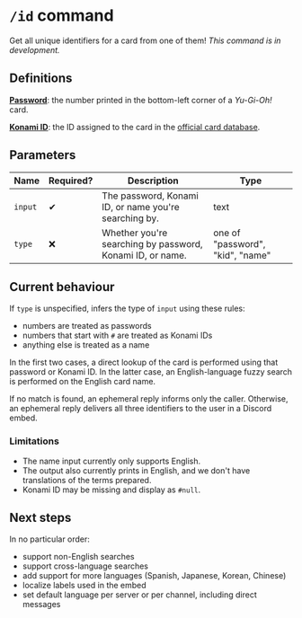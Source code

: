 # `/id` command

Get all unique identifiers for a card from one of them! _This command is in development._

## Definitions

[**Password**](https://yugipedia.com/wiki/Password): the number printed in the bottom-left corner of a _Yu-Gi-Oh!_ card.

[**Konami ID**](https://yugipedia.com/wiki/List_of_cards_by_Konami_index_number_(4007%E2%80%935000)): the ID assigned to the card in the [official card database](https://www.db.yugioh-card.com/).

## Parameters

Name | Required? | Description | Type
--- | --- | --- | ---
`input` | ✔ | The password, Konami ID, or name you're searching by. | text
`type` | ❌ | Whether you're searching by password, Konami ID, or name. | one of "password", "kid", "name"

## Current behaviour

If `type` is unspecified, infers the type of `input` using these rules:

- numbers are treated as passwords
- numbers that start with `#` are treated as Konami IDs
- anything else is treated as a name

In the first two cases, a direct lookup of the card is performed using that password or Konami ID.
In the latter case, an English-language fuzzy search is performed on the English card name.

If no match is found, an ephemeral reply informs only the caller. Otherwise, an ephemeral reply delivers all three identifiers to the user in a Discord embed.

### Limitations

- The name input currently only supports English.
- The output also currently prints in English, and we don't have translations of the terms prepared.
- Konami ID may be missing and display as `#null`.

## Next steps

In no particular order:

- support non-English searches
- support cross-language searches
- add support for more languages (Spanish, Japanese, Korean, Chinese)
- localize labels used in the embed
- set default language per server or per channel, including direct messages
